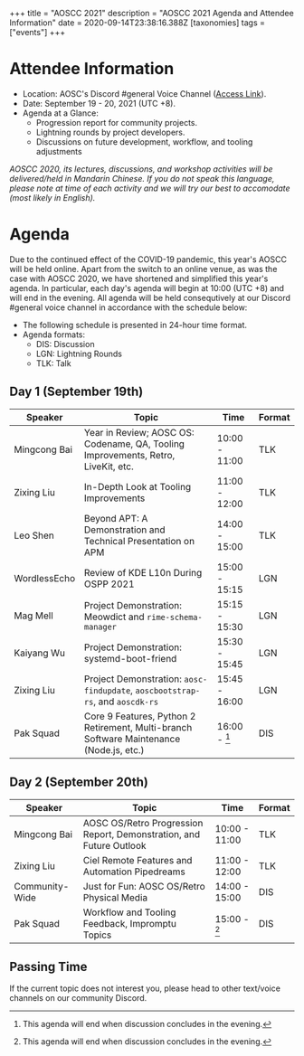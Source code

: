 +++
title = "AOSCC 2021"
description = "AOSCC 2021 Agenda and Attendee Information"
date = 2020-09-14T23:38:16.388Z
[taxonomies]
tags = ["events"]
+++

# Attendee Information

- Location: AOSC's Discord #general Voice Channel ([Access Link](https://discord.gg/VYPHgt9)).
- Date: September 19 - 20, 2021 (UTC +8).
- Agenda at a Glance:
	- Progression report for community projects.
	- Lightning rounds by project developers.
	- Discussions on future development, workflow, and tooling adjustments

*AOSCC 2020, its lectures, discussions, and workshop activities will be delivered/held in Mandarin Chinese. If you do not speak this language, please note at time of each activity and we will try our best to accomodate (most likely in English).*

# Agenda

Due to the continued effect of the COVID-19 pandemic, this year's AOSCC will be held online. Apart from the switch to an online venue, as was the case with AOSCC 2020, we have shortened and simplified this year's agenda. In particular, each day's agenda will begin at 10:00 (UTC +8) and will end in the evening. All agenda will be held consequtively at our Discord #general voice channel in accordance with the schedule below:

- The following schedule is presented in 24-hour time format.
- Agenda formats:
	- DIS: Discussion
	- LGN: Lightning Rounds
	- TLK: Talk

## Day 1 (September 19th) 

| Speaker           | Topic                                                                                    | Time          | Format |
|-------------------|------------------------------------------------------------------------------------------|---------------|--------|
| Mingcong Bai      | Year in Review; AOSC OS: Codename, QA, Tooling Improvements, Retro, LiveKit, etc.        | 10:00 - 11:00 | TLK    |
| Zixing Liu        | In-Depth Look at Tooling Improvements                                                    | 11:00 - 12:00 | TLK    |
| Leo Shen          | Beyond APT: A Demonstration and Technical Presentation on APM                            | 14:00 - 15:00 | TLK    |
| WordlessEcho      | Review of KDE L10n During OSPP 2021                                                      | 15:00 - 15:15 | LGN    |
| Mag Mell          | Project Demonstration: Meowdict and `rime-schema-manager`                                | 15:15 - 15:30 | LGN    |
| Kaiyang Wu        | Project Demonstration: systemd-boot-friend                                               | 15:30 - 15:45 | LGN    |
| Zixing Liu        | Project Demonstration: `aosc-findupdate`, `aoscbootstrap-rs`, and `aoscdk-rs`            | 15:45 - 16:00 | LGN    |
| Pak Squad         | Core 9 Features, Python 2 Retirement, Multi-branch Software Maintenance (Node.js, etc.)  | 16:00 - [^1]  | DIS    |

[^1]: This agenda will end when discussion concludes in the evening.

## Day 2 (September 20th)

| Speaker           | Topic                                                                                | Time          | Format |
|-------------------|--------------------------------------------------------------------------------------|---------------|--------|
| Mingcong Bai      | AOSC OS/Retro Progression Report, Demonstration, and Future Outlook                  | 10:00 - 11:00 | TLK    |
| Zixing Liu        | Ciel Remote Features and Automation Pipedreams                                       | 11:00 - 12:00 | TLK    |
| Community-Wide    | Just for Fun: AOSC OS/Retro Physical Media                                           | 14:00 - 15:00 | DIS    |
| Pak Squad         | Workflow and Tooling Feedback, Impromptu Topics                                      | 15:00 - [^2]  | DIS    |

[^2]: This agenda will end when discussion concludes in the evening.

## Passing Time

If the current topic does not interest you, please head to other text/voice channels on our community Discord.
